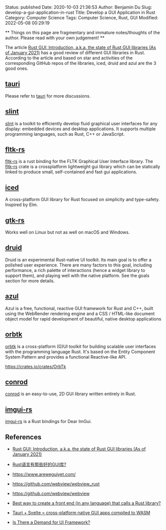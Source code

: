 Status: published
Date: 2020-10-03 21:36:53
Author: Benjamin Du
Slug: develop-a-gui-application-in-rust
Title: Develop a GUI Application in Rust
Category: Computer Science
Tags: Computer Science, Rust, GUI
Modified: 2022-05-08 00:29:19

**
Things on this page are fragmentary and immature notes/thoughts of the author.
Please read with your own judgement!
**

The article
[Rust GUI: Introduction, a.k.a. the state of Rust GUI libraries (As of January 2021)](https://dev.to/davidedelpapa/rust-gui-introduction-a-k-a-the-state-of-rust-gui-libraries-as-of-january-2021-40gl)
has a good review of different GUI libraries in Rust.
According to the article and based on star and activities of the corresponding GitHub repos of the libraries,
iced, druid and azul are the 3 good ones.

## [tauri](http://www.legendu.net/misc/blog/use-tauri-to-build-a-desktop-application)
Please refer to 
[tauri](http://www.legendu.net/misc/blog/use-tauri-to-build-a-desktop-application)
for more discussions.

## [slint](https://github.com/slint-ui/slint)
[slint](https://github.com/slint-ui/slint)
is a toolkit to efficiently develop fluid graphical user interfaces for any display: 
embedded devices and desktop applications. 
It supports multiple programming languages, such as Rust, C++ or JavaScript.

## [fltk-rs](https://github.com/fltk-rs/fltk-rs)
[fltk-rs](https://github.com/fltk-rs/fltk-rs)
is a rust binding for the FLTK Graphical User Interface library.
The 
[fltk-rs](https://github.com/fltk-rs/fltk-rs)
crate is a crossplatform lightweight gui library 
which can be statically linked to produce small, 
self-contained and fast gui applications.

## [iced](https://github.com/hecrj/iced)
A cross-platform GUI library for Rust focused on simplicity and type-safety. Inspired by Elm.

## [gtk-rs](https://github.com/gtk-rs/gtk-rs)
Works well on Linux but not as well on macOS and Windows.

## [druid](https://github.com/linebender/druid)
Druid is an experimental Rust-native UI toolkit. 
Its main goal is to offer a polished user experience. 
There are many factors to this goal, including performance, 
a rich palette of interactions (hence a widget library to support them), and playing well with the native platform. 
See the goals section for more details.

## [azul](https://github.com/fschutt/azul)

Azul is a free, functional, reactive GUI framework for Rust and C++, 
built using the WebRender rendering engine and a CSS / HTML-like document object model for rapid development of beautiful, native desktop applications


## [orbtk](https://github.com/redox-os/orbtk)
[orbtk](https://github.com/redox-os/orbtk)
is a cross-platform (G)UI toolkit for building scalable user interfaces 
with the programming language Rust. 
It's based on the Entity Component System Pattern and provides a functional Reactive-like API.

https://crates.io/crates/OrbTk

## [conrod](https://github.com/PistonDevelopers/conrod)
[conrod](https://github.com/PistonDevelopers/conrod)
is an easy-to-use, 2D GUI library written entirely in Rust.

## [imgui-rs](https://github.com/Gekkio/imgui-rs)
[imgui-rs](https://github.com/Gekkio/imgui-rs)
is a Rust bindings for Dear ImGui. 

## References

- [Rust GUI: Introduction, a.k.a. the state of Rust GUI libraries (As of January 2021)](https://dev.to/davidedelpapa/rust-gui-introduction-a-k-a-the-state-of-rust-gui-libraries-as-of-january-2021-40gl)

- [Rust语言有那些好的GUI库?](https://www.zhihu.com/question/312815643/answer/1846050229)

- https://www.areweguiyet.com/

- https://github.com/webview/webview_rust

- https://github.com/webview/webview

- [Best way to create a front end (in any language) that calls a Rust library?](https://users.rust-lang.org/t/best-way-to-create-a-front-end-in-any-language-that-calls-a-rust-library/38008)

- [Tauri + Svelte = cross-platform native GUI apps compiled to WASM](https://forum.safedev.org/t/tauri-svelte-cross-platform-native-gui-apps-compiled-to-wasm/2870)

- [Is There a Demand for UI Framework?](https://users.rust-lang.org/t/is-there-a-demand-for-ui-framework/47689)
